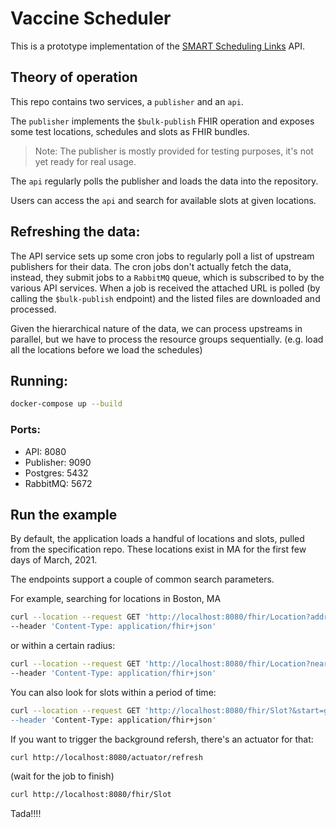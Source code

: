 # Vaccine Scheduler

This is a prototype implementation of
the [SMART Scheduling Links](https://github.com/smart-on-fhir/smart-scheduling-links/blob/master/specification.md#deep-links-hosted-by-provider-booking-portal)
API.

## Theory of operation

This repo contains two services, a `publisher` and an `api`.

The `publisher` implements the `$bulk-publish` FHIR operation and exposes some test locations, schedules and slots as
FHIR bundles.

> Note: The publisher is mostly provided for testing purposes, it's not yet ready for real usage.

The `api` regularly polls the publisher and loads the data into the repository.

Users can access the `api` and search for available slots at given locations.

## Refreshing the data:

The API service sets up some cron jobs to regularly poll a list of upstream publishers for their data. The cron jobs
don't actually fetch the data, instead, they submit jobs to a `RabbitMQ` queue, which is subscribed to by the various
API services. When a job is received the attached URL is polled (by calling the `$bulk-publish` endpoint) and the listed
files are downloaded and processed.

Given the hierarchical nature of the data, we can process upstreams in parallel, but we have to process the resource
groups sequentially.
(e.g. load all the locations before we load the schedules)

## Running:

```bash
docker-compose up --build
```

### Ports:

- API: 8080
- Publisher: 9090
- Postgres: 5432
- RabbitMQ: 5672

## Run the example

By default, the application loads a handful of locations and slots, pulled from the specification repo. These locations
exist in MA for the first few days of March, 2021.

The endpoints support a couple of common search parameters.

For example, searching for locations in Boston, MA

```bash
curl --location --request GET 'http://localhost:8080/fhir/Location?address-city=Boston&address-state=MA' \
--header 'Content-Type: application/fhir+json'
```

or within a certain radius:

```bash
curl --location --request GET 'http://localhost:8080/fhir/Location?near=42.4887%5C%7C-71.2837|10|mi' \
--header 'Content-Type: application/fhir+json'
```

You can also look for slots within a period of time:

```bash
curl --location --request GET 'http://localhost:8080/fhir/Slot?&start=gt2021-03-01 \
--header 'Content-Type: application/fhir+json'
```

If you want to trigger the background refersh, there's an actuator for that:

```bash
curl http://localhost:8080/actuator/refresh
```

(wait for the job to finish)

```bash
curl http://localhost:8080/fhir/Slot
```

Tada!!!!
